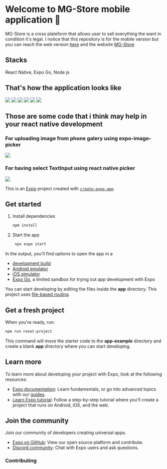 # Welcome to MG-Store mobile application 👋
MG-Store is a cross plateform that allows user to sell everything the want in condition it's legal. I notice that this repository is for the mobile version but you can reach the web version [here]() and the website [MG-Store]()

## Stacks
React Native, Expo Go, Node js

## That's how the application looks like
<img src='./assets/screenShoot/4.jpg' />
<img src='./assets/screenShoot/5.jpg' />
<img src='./assets/screenShoot/6.jpg' />
<img src='./assets/screenShoot/7.jpg' />
<img src='./assets/screenShoot/2.jpg' />
<img src='./assets/screenShoot/1.jpg' />

## Those are some code that i think may help in your react native development

### For uploading image from phone galery using expo-image-picker
<img src='./assets/screenShoot/code1.png' />

### For having select TextInput using react native picker
<img src='./assets/screenShoot/code2.png' />

This is an [Expo](https://expo.dev) project created with [`create-expo-app`](https://www.npmjs.com/package/create-expo-app).

## Get started

1. Install dependencies

   ```bash
   npm install
   ```

2. Start the app

   ```bash
    npx expo start
   ```

In the output, you'll find options to open the app in a

- [development build](https://docs.expo.dev/develop/development-builds/introduction/)
- [Android emulator](https://docs.expo.dev/workflow/android-studio-emulator/)
- [iOS simulator](https://docs.expo.dev/workflow/ios-simulator/)
- [Expo Go](https://expo.dev/go), a limited sandbox for trying out app development with Expo

You can start developing by editing the files inside the **app** directory. This project uses [file-based routing](https://docs.expo.dev/router/introduction).

## Get a fresh project

When you're ready, run:

```bash
npm run reset-project
```

This command will move the starter code to the **app-example** directory and create a blank **app** directory where you can start developing.

## Learn more

To learn more about developing your project with Expo, look at the following resources:

- [Expo documentation](https://docs.expo.dev/): Learn fundamentals, or go into advanced topics with our [guides](https://docs.expo.dev/guides).
- [Learn Expo tutorial](https://docs.expo.dev/tutorial/introduction/): Follow a step-by-step tutorial where you'll create a project that runs on Android, iOS, and the web.

## Join the community

Join our community of developers creating universal apps.

- [Expo on GitHub](https://github.com/expo/expo): View our open source platform and contribute.
- [Discord community](https://chat.expo.dev): Chat with Expo users and ask questions.
### Contributing
